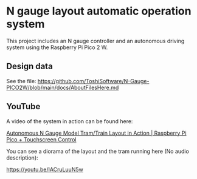 # N gauge layout automatic operation system

This project includes an N gauge controller and an autonomous driving system using the Raspberry Pi Pico 2 W.

## Design data

See the file: https://github.com/ToshiSoftware/N-Gauge-PICO2W/blob/main/docs/AboutFilesHere.md

## YouTube

A video of the system in action can be found here:

[Autonomous N Gauge Model Tram/Train Layout in Action | Raspberry Pi Pico + Touchscreen Control](https://youtu.be/R6ILkEr7j3k?si=v2wnCct7QF6oFGn6)

You can see a diorama of the layout and the tram running here (No audio description):

https://youtu.be/IACruLuuN5w
